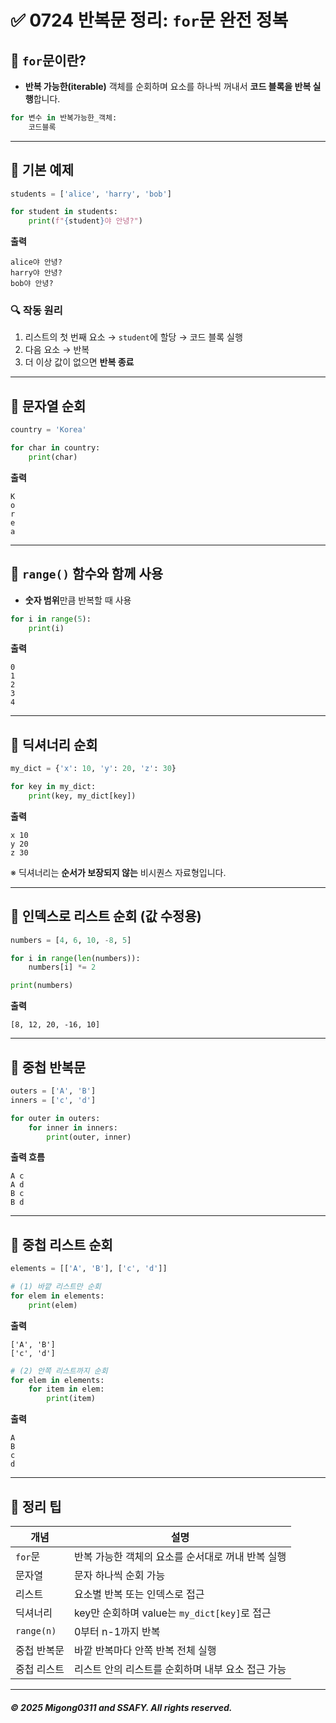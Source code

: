 

# ✅ 0724 반복문 정리: `for`문 완전 정복

## 📌 `for`문이란?

* **반복 가능한(iterable)** 객체를 순회하며 요소를 하나씩 꺼내서 **코드 블록을 반복 실행**합니다.

```python
for 변수 in 반복가능한_객체:
    코드블록
```

---

## 🔸 기본 예제

```python
students = ['alice', 'harry', 'bob']

for student in students:
    print(f"{student}야 안녕?")
```

**출력**

```
alice야 안녕?
harry야 안녕?
bob야 안녕?
```

### 🔍 작동 원리

1. 리스트의 첫 번째 요소 → `student`에 할당 → 코드 블록 실행
2. 다음 요소 → 반복
3. 더 이상 값이 없으면 **반복 종료**

---

## 🔸 문자열 순회

```python
country = 'Korea'

for char in country:
    print(char)
```

**출력**

```
K
o
r
e
a
```

---

## 🔸 `range()` 함수와 함께 사용

* **숫자 범위**만큼 반복할 때 사용

```python
for i in range(5):
    print(i)
```

**출력**

```
0
1
2
3
4
```

---

## 🔸 딕셔너리 순회

```python
my_dict = {'x': 10, 'y': 20, 'z': 30}

for key in my_dict:
    print(key, my_dict[key])
```

**출력**

```
x 10
y 20
z 30
```

※ 딕셔너리는 **순서가 보장되지 않는** 비시퀀스 자료형입니다.

---

## 🔸 인덱스로 리스트 순회 (값 수정용)

```python
numbers = [4, 6, 10, -8, 5]

for i in range(len(numbers)):
    numbers[i] *= 2

print(numbers)
```

**출력**

```
[8, 12, 20, -16, 10]
```

---

## 🔸 중첩 반복문

```python
outers = ['A', 'B']
inners = ['c', 'd']

for outer in outers:
    for inner in inners:
        print(outer, inner)
```

**출력 흐름**

```
A c
A d
B c
B d
```

---

## 🔸 중첩 리스트 순회

```python
elements = [['A', 'B'], ['c', 'd']]

# (1) 바깥 리스트만 순회
for elem in elements:
    print(elem)
```

**출력**

```
['A', 'B']
['c', 'd']
```

```python
# (2) 안쪽 리스트까지 순회
for elem in elements:
    for item in elem:
        print(item)
```

**출력**

```
A
B
c
d
```

---

## 📎 정리 팁

| 개념         | 설명                                  |
| ---------- | ----------------------------------- |
| `for`문     | 반복 가능한 객체의 요소를 순서대로 꺼내 반복 실행        |
| 문자열        | 문자 하나씩 순회 가능                        |
| 리스트        | 요소별 반복 또는 인덱스로 접근                   |
| 딕셔너리       | key만 순회하며 value는 `my_dict[key]`로 접근 |
| `range(n)` | 0부터 n-1까지 반복                        |
| 중첩 반복문     | 바깥 반복마다 안쪽 반복 전체 실행                 |
| 중첩 리스트     | 리스트 안의 리스트를 순회하며 내부 요소 접근 가능        |

---




##### © 2025 Migong0311 and SSAFY. All rights reserved.


